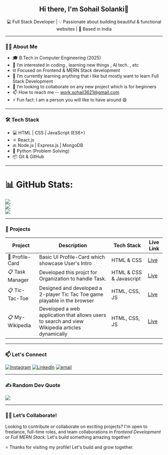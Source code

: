 <h2 align="center">Hi there, I'm Sohail Solanki👋</h2>

<p align="center">
  💻 Full Stack Developer | 💡 Passionate about building beautiful & functional websites | 📍 Based in India
</p>

---

### 👩‍💻 About Me

- 🎓 B.Tech in Computer Engineering (2025)
- 👀 I’m interested in coding , learning new things , AI tech. , etc
- 🌐 Focused on Frontend & MERN Stack development
- 🌱 I’m currently learning anything that i like but mostly want to learn Full Stack Development 
- 💞️ I’m looking to collaborate on any new project which is for beginners 
- 📫 How to reach me -- work.sohail3621@gmail.com
- ⚡ Fun fact: I am a person you will like to have around 😄

---

### 🛠 Tech Stack

- 💻 HTML | CSS | JavaScript (ES6+)
- ⚛ React.js
- 🔙 Node.js | Express.js | MongoDB
- 🐍 Python (Problem Solving)
- 📦 Git & GitHub 

---


# 📊 GitHub Stats:
![](https://github-readme-stats.vercel.app/api?username=sohail3621&theme=dark&hide_border=false&include_all_commits=false&count_private=false)<br/>
![](https://nirzak-streak-stats.vercel.app/?user=sohail3621&theme=dark&hide_border=false)<br/>
![](https://github-readme-stats.vercel.app/api/top-langs/?username=sohail3621&theme=dark&hide_border=false&include_all_commits=false&count_private=false&layout=compact)


---

### 🚀 Projects

| Project        | Description                                      | Tech Stack                | Live Link                      |
|----------------|--------------------------------------------------|---------------------------|--------------------------------|
| 🎯 Profile-Card | Basic UI Profile-Card which showcase User's Intro | HTML & CSS | [Live](https://sohail3621.github.io/Profile-Card/) |
| 📋 Task Manager | Developed this projct for Organization to handle Task. | HTML & CSS & Javascript | [Live](https://sohail3621.github.io/Task-Manager/dashboard.html) |
| 📋 Tic-Tac-Toe | Designed and developed a 2-player Tic Tac Toe game playable in the browser | HTML, CSS, JS| [Live](https://sohail3621.github.io/TIC-TAC-TOE/) |
| 📋 My-Wikipedia | Developed a web application that allows users to search and view Wikipedia articles dynamically | HTML, CSS, JS| [Live](https://sohail3621.github.io/My-Wikipedia/) |


---

### 📫 Let's Connect

[![Instagram](https://img.shields.io/badge/Instagram-%23E4405F.svg?logo=Instagram&logoColor=white)](https://instagram.com/_sohail_3621_) [![LinkedIn](https://img.shields.io/badge/LinkedIn-%230077B5.svg?logo=linkedin&logoColor=white)](https://linkedin.com/in/Sohail3621) [![email](https://img.shields.io/badge/Email-D14836?logo=gmail&logoColor=white)](mailto:work.sohail3621@gmail.com) 

---

### ✍️ Random Dev Quote
![](https://quotes-github-readme.vercel.app/api?type=horizontal&theme=tokyonight)

---

### 🙋‍♀ Let’s Collaborate!

Looking to contribute or collaborate on exciting projects? I'm open to freelance, full-time roles, and team collaborations in *Frontend Development* or *Full MERN Stack*. Let's build something amazing together!

⭐ Thanks for visiting my profile! Let's build and grow together.



<!---
Sohail3621/Sohail3621 is a ✨ special ✨ repository because its `README.md` (this file) appears on your GitHub profile.
You can click the Preview link to take a look at your changes.
--->
